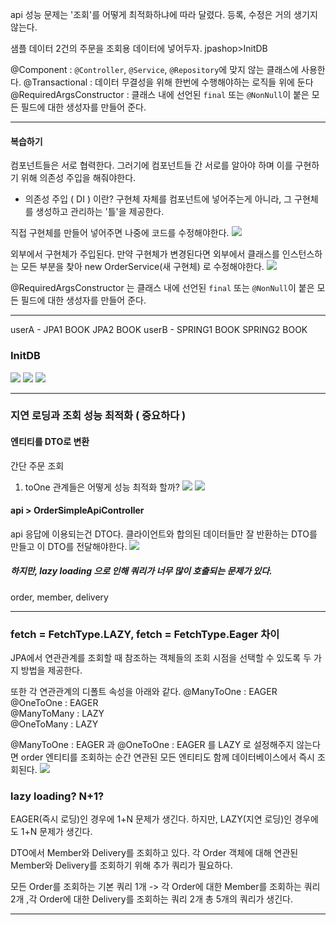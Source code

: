 api 성능 문제는 '조회'를 어떻게 최적화하냐에 따라 달렸다.
등록, 수정은 거의 생기지 않는다.

샘플 데이터 2건의 주문을 조회용 데이터에 넣어두자.
jpashop>InitDB

@Component  : `@Controller`, `@Service`, `@Repository`에 맞지 않는 클래스에 사용한다.
@Transactional  : 데이터 무결성을 위해 한번에 수행해야하는 로직들 위에 둔다
@RequiredArgsConstructor : 클래스 내에 선언된 `final` 또는 `@NonNull`이 붙은 모든 필드에 대한 생성자를 만들어 준다.

---
#### 복습하기
컴포넌트들은 서로 협력한다. 그러기에 컴포넌트들 간 서로를 알아야 하며 이를 구현하기 위해 의존성 주입을 해줘야한다.
- 의존성 주입 ( DI ) 이란?
구현체 자체를 컴포넌트에 넣어주는게 아니라, 그 구현체를 생성하고 관리하는 '틀'을 제공한다.

직접 구현체를 만들어 넣어주면 나중에 코드를 수정해야한다.
![](https://i.imgur.com/MGkHtzz.png)

외부에서 구현체가 주입된다. 만약 구현체가 변경된다면 외부에서 클래스를 인스턴스하는 모든 부분을 찾아 
new OrderService(새 구현체) 로 수정해야한다.
![](https://i.imgur.com/iUCv250.png)

@RequiredArgsConstructor 는 클래스 내에 선언된 `final` 또는 `@NonNull`이 붙은 모든 필드에 대한 생성자를 만들어 준다.

---
userA - JPA1 BOOK JPA2 BOOK
userB - SPRING1 BOOK SPRING2 BOOK
### InitDB
![](https://i.imgur.com/dOVkQK8.png)
![](https://i.imgur.com/cquv4n3.png)
![](https://i.imgur.com/rKEbULj.png)

---
### 지연 로딩과 조회 성능 최적화 ( 중요하다 )

#### 엔티티를 DTO로 변환 
간단 주문 조회
1. toOne 관계들은 어떻게 성능 최적화 할까? 
![](https://i.imgur.com/8NOPU0v.png)
![](https://i.imgur.com/mwEDAAF.png)

#### api > OrderSimpleApiController
api 응답에 이용되는건 DTO다.
클라이언트와 합의된 데이터들만 잘 반환하는 DTO를 만들고 이 DTO를 전달해야한다.
![](https://i.imgur.com/3V3eOhL.png)
##### 하지만, lazy loading 으로 인해 쿼리가 너무 많이 호출되는 문제가 있다.
order, member, delivery

---
### fetch = FetchType.LAZY, fetch = FetchType.Eager 차이
JPA에서 연관관계를 조회할 때 참조하는 객체들의 조회 시점을 선택할 수 있도록 두 가지 방법을 제공한다.

또한 각 연관관계의 디폴트 속성을 아래와 같다.
@ManyToOne : EAGER  
@OneToOne : EAGER  
@ManyToMany : LAZY  
@OneToMany : LAZY

@ManyToOne : EAGER  과 @OneToOne : EAGER 를 LAZY 로 설정해주지 않는다면
order 엔티티를 조회하는 순간 연관된 모든 엔티티도 함께 데이터베이스에서 즉시 조회된다.
![](https://i.imgur.com/fQPOjxI.png)

### lazy loading? N+1?
EAGER(즉시 로딩)인 경우에 1+N 문제가 생긴다.
하지만, LAZY(지연 로딩)인 경우에도 1+N 문제가 생긴다.

DTO에서 Member와 Delivery를 조회하고 있다.
각 Order 객체에 대해 연관된 Member와 Delivery를 조회하기 위해 추가 쿼리가 필요하다.

모든 Order를 조회하는 기본 쿼리 1개 -> 각 Order에 대한 Member를 조회하는 쿼리 2개 ,각 Order에 대한 Delivery를 조회하는 쿼리 2개 
총 5개의 쿼리가 생긴다.

---

